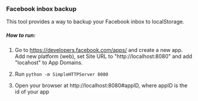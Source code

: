 ### Facebook inbox backup

This tool provides a way to backup your Facebook inbox to localStorage.

##### How to run:

1. Go to https://developers.facebook.com/apps/ and create a new app. Add new platform (web), set Site URL to "http://localhost:8080" and add "locahost" to App Domains.

2. Run `python -m SimpleHTTPServer 8080`

3. Open your browser at http://localhost:8080#appID, where appID is the id of your app
